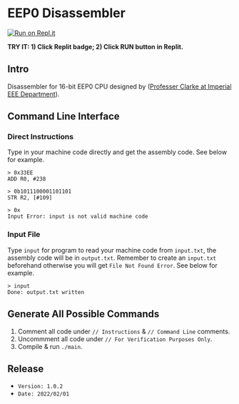 # EEP0 Disassembler

[![Run on Repl.it](https://repl.it/badge/github/samuelpswang/eep0-disassembler)](https://repl.it/github/samuelpswang/eep0-disassembler)

**TRY IT: 1) Click Replit badge; 2) Click RUN button in Replit.**

## Intro
Disassembler for 16-bit EEP0 CPU designed by ([Professer Clarke at Imperial EEE Department](https://www.imperial.ac.uk/people/t.clarke)).

## Command Line Interface
### Direct Instructions
Type in your machine code directly and get the assembly code. See below for example.
```
> 0x33EE
ADD R0, #238

> 0b1011100001101101
STR R2, [#109]

> 0x
Input Error: input is not valid machine code
```

### Input File
Type `input` for program to read your machine code from `input.txt`, the assembly code will be in `output.txt`. Remember to create an `input.txt` beforehand otherwise you will get `File Not Found Error`. See below for example.
```
> input
Done: output.txt written
```

## Generate All Possible Commands
1. Comment all code under `// Instructions` & `// Command Line` comments.
2. Uncommment all code under `// For Verification Purposes Only`.
3. Compile & run `./main`.

## Release
* `Version: 1.0.2`
* `Date: 2022/02/01`
